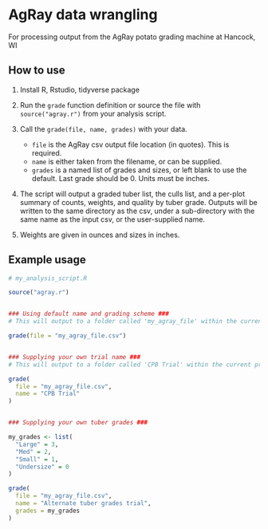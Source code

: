 # AgRay data wrangling

For processing output from the AgRay potato grading machine at Hancock, WI

## How to use

1.  Install R, Rstudio, tidyverse package

2.  Run the `grade` function definition or source the file with `source("agray.r")` from your analysis script.

3.  Call the `grade(file, name, grades)` with your data.

    -   `file` is the AgRay csv output file location (in quotes). This is required.
    -   `name` is either taken from the filename, or can be supplied.
    -   `grades` is a named list of grades and sizes, or left blank to use the default. Last grade should be 0. Units must be inches.

4.  The script will output a graded tuber list, the culls list, and a per-plot summary of counts, weights, and quality by tuber grade. Outputs will be written to the same directory as the csv, under a sub-directory with the same name as the input csv, or the user-supplied name.

5. Weights are given in ounces and sizes in inches.

## Example usage

```R
# my_analysis_script.R

source("agray.r")


### Using default name and grading scheme ###
# This will output to a folder called 'my_agray_file' within the current project directory

grade(file = "my_agray_file.csv")


### Supplying your own trial name ###
# This will output to a folder called 'CPB Trial' within the current project directory

grade(
  file = "my_agray_file.csv",
  name = "CPB Trial"
)


### Supplying your own tuber grades ###

my_grades <- list(
  "Large" = 3,
  "Med" = 2,
  "Small" = 1,
  "Undersize" = 0
)

grade(
  file = "my_agray_file.csv",
  name = "Alternate tuber grades trial",
  grades = my_grades
)
```
